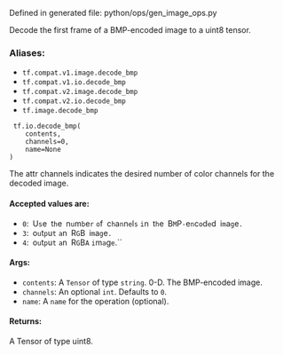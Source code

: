 
Defined in generated file: python/ops/gen_image_ops.py

Decode the first frame of a BMP-encoded image to a uint8 tensor.
### Aliases:
- `tf.compat.v1.image.decode_bmp`
- `tf.compat.v1.io.decode_bmp`
- `tf.compat.v2.image.decode_bmp`
- `tf.compat.v2.io.decode_bmp`
- `tf.image.decode_bmp`

```
 tf.io.decode_bmp(
    contents,
    channels=0,
    name=None
)
```

The attr channels indicates the desired number of color channels for the decoded image.
#### Accepted values are:
- ``0``:`` ``U``s``e`` ``t``h``e`` ``n``u``m``b``e``r`` ``o``f`` ``c``h``a``n``n``e``l``s`` ``i``n`` ``t``h``e`` ``B``M``P``-``e``n``c``o``d``e``d`` ``i``m``a``g``e``.``
- ``3``:`` ``o``u``t``p``u``t`` ``a``n`` ``R``G``B`` ``i``m``a``g``e``.``
- ``4``:`` ``o``u``t``p``u``t`` ``a``n`` ``R``G``B``A`` ``i``m``a``g``e``.``
#### Args:
- `contents`: A `Tensor` of type `string`. 0-D. The BMP-encoded image.
- `channels`: An optional `int`. Defaults to `0`.
- `name`: A `name` for the operation (optional).
#### Returns:

A Tensor of type uint8.
